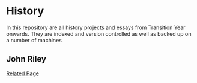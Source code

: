 History
===

In this repository are all history projects and essays from Transition Year onwards. They are indexed and version controlled as well as backed up on a number of machines

## John Riley

[Related Page]("https://github.com/adam-burke0/history/tree/master/John%20Riley")
